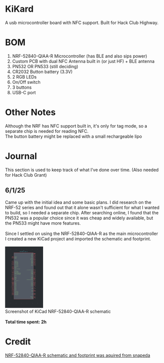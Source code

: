 # KiKard
A usb microcontroller board with NFC support. Built for Hack Club Highway.

# BOM
1. NRF-52840-QIAA-R Microcontroller (has BLE and also sips power)
2. Custom PCB with dual NFC Antenna built in (or just HF) + BLE antenna
3. PN532 OR PN533 (still deciding)
4. CR2032 Button battery (3.3V)
5. 2 RGB LEDs
6. On/Off switch
7. 3 buttons
8. USB-C port

# Other Notes
Although the NRF has NFC support built in, it's only for tag mode, so a separate chip is needed for reading NFC.<br>
The button battery might be replaced with a small rechargeable lipo

# Journal
This section is used to keep track of what I've done over time. (Also needed for Hack Club Grant)
## 6/1/25 <br>
Came up with the initial idea and some basic plans. I did research on the NRF-52 series and found out that it alone wasn't sufficient for what I wanted to build, so I needed a separate chip. After searching online, I found that the PN532 was a popular choice since it was cheap and widely available, but the PN533 might have more features. <br>
<br>
Since I settled on using the NRF-52840-QIAA-R as the main microcontroller I created a new KiCad project and imported the schematic and footprint.<br>
<br>
<img src="journal-images/6-2-25.png" height="200"> <br>
Screenshot of KiCad NRF-52840-QIAA-R schematic
<br>
<br>
**Total time spent: 2h**
# Credit
[NRF-52840-QIAA-R schematic and footprint was aquired from snapeda](https://www.snapeda.com/parts/NRF52840-QIAA-R/Nordic%20Power/view-part/)